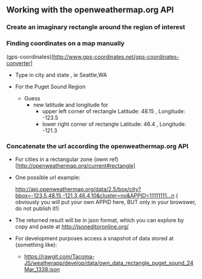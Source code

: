 ## Working with the openweathermap.org API


### Create an imaginary rectangle around the region of interest

### Finding coordinates on a map manually
(gps-coordinates)[http://www.gps-coordinates.net/gps-coordinates-converter]

* Type in city and state , ie Seattle,WA

* For the Puget Sound Region
  * Guess
    * new latitude and longitude for
      * upper left corner of rectangle
          Latitude: 48.15 , Longitude: -123.5
      * lower right corner of rectangle
          Latitude: 46.4 , Longitude: -121.3

### Concatenate the url according the openweathermap.org API

* For cities in a rectangular zone (owm ref)[http://openweathermap.org/current#rectangle]
* One possible url example:

   http://api.openweathermap.org/data/2.5/box/city?bbox=-123.5,48.15,-121.3,46.4,10&cluster=no&APPID=11111111...n
   ( obviously you will put your own APPID here, BUT only in your browswer, do not publish it!)
* The returned result will be in json format, which you can explore by copy and paste at http://jsoneditoronline.org/
* For development purposes access a snapshot of data stored at (something like):
  * https://rawgit.com/Tacoma-JS/weatherapp/develop/data/own_data_rectangle_puget_sound_24Mar_1338.json


